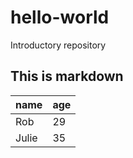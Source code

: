 # hello-world
Introductory repository

## This is markdown

name | age
-----|-----
Rob  | 29
Julie | 35
